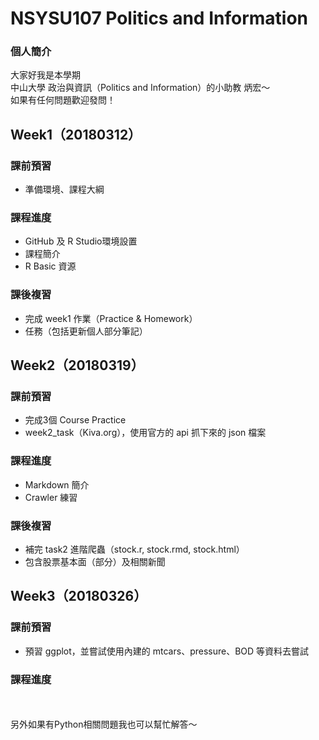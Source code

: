 # NSYSU107 Politics and Information
### 個人簡介
大家好我是本學期<br />
中山大學 政治與資訊（Politics and Information）的小助教 炳宏～<br />
如果有任何問題歡迎發問！<br />

Week1（20180312）
-------------
### 課前預習
* 準備環境、課程大綱

### 課程進度
* GitHub 及 R Studio環境設置
* 課程簡介
* R Basic 資源

### 課後複習
* 完成 week1 作業（Practice & Homework）
* 任務（包括更新個人部分筆記）

Week2（20180319）
-------------
### 課前預習
* 完成3個 Course Practice
* week2_task（Kiva.org），使用官方的 api 抓下來的 json 檔案

### 課程進度
* Markdown 簡介
* Crawler 練習

### 課後複習
* 補完 task2 進階爬蟲（stock.r, stock.rmd, stock.html）
* 包含股票基本面（部分）及相關新聞

Week3（20180326）
-------------
### 課前預習
* 預習 ggplot，並嘗試使用內建的 mtcars、pressure、BOD 等資料去嘗試

### 課程進度


<br /><br />
另外如果有Python相關問題我也可以幫忙解答～
